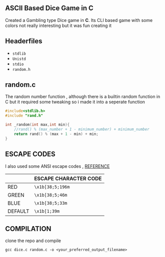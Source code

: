 ## ASCII Based Dice Game in C
Created a Gambling type Dice game in **C**. Its CLI based game with some colors not really interesting but it was fun creating it
## Headerfiles
 -  `stdlib`
 - `Unistd`
 - `stdio`
 - `random.h` 
## random.c

The random number function , although there is a builtin random function in C but it required some tweaking so i made it into a seperate function
```C
#include<stdlib.h>
#include "rand.h"

int _random(int max,int min){
    //rand() % (max_number + 1 - minimum_number) + minimum_number
    return rand() % (max + 1 - min) + min;
}
```
## ESCAPE CODES

I also used some ANSI escape codes , 
[REFERENCE](https://gist.github.com/fnky/458719343aabd01cfb17a3a4f7296797)

|  |ESCAPE CHARACTER CODE  |
|--|--|
|  RED| `\x1b[38;5;196m`    |
|  GREEN| `\x1b[38;5;46m`	 |
|  BLUE| `\x1b[38;5;33m`    |
| DEFAULT| `\x1b[1;39m` |

## COMPILATION
clone the repo and compile 

`gcc dice.c random.c -o <your_preferred_output_filename>`

